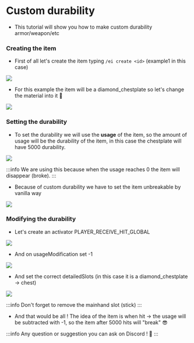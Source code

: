 # Custom durability

* This tutorial will show you how to make custom durability armor/weapon/etc

### Creating the item

* First of all let's create the item typing `/ei create <id>` (example1 in this case)

![](<../../../../.gitbook/assets/image (218).png>)

* For this example the item will be a diamond\_chestplate so let's change the material into it 🧐

![](<../../../../.gitbook/assets/image (227).png>)

### Setting the durability

* To set the durability we will use the **usage** of the item, so the amount of usage will be the durability of the item, in this case the chestplate will have 5000 durability.

![](<../../../../.gitbook/assets/image (366).png>)

:::info
We are using this because when the usage reaches 0 the item will disappear (broke).
:::

* Because of custom durability we have to set the item unbreakable by vanilla way

![](<../../../../.gitbook/assets/image (217).png>)

### Modifying the durability

* Let's create an activator PLAYER\_RECEIVE\_HIT\_GLOBAL

![](<../../../../.gitbook/assets/image (216).png>)

* And on usageModification set -1

![](<../../../../.gitbook/assets/image (220).png>)

* And set the correct detailedSlots (in this case it is a diamond\_chestplate -> chest)

![](<../../../../.gitbook/assets/image (169).png>)

:::info
Don't forget to remove the mainhand slot (stick)
:::

* And that would be all ! The idea of the item is when hit -> the usage will be subtracted with -1, so the item after 5000 hits will "break" 😎

:::info
Any question or suggestion you can ask on Discord ! 👻
:::

